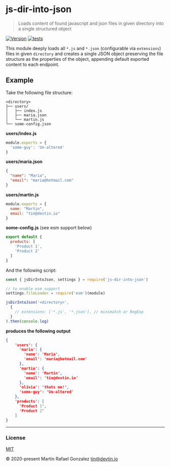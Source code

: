 # js-dir-into-json
> Loads content of found javascript and json files in given directory into a single structured object

<a href="https://www.npmjs.com/package/js-dir-into-json" target="_blank"><img src="https://img.shields.io/npm/v/js-dir-into-json.svg" alt="Version"></a>
[![tests](https://github.com/devtin/js-dir-into-json/workflows/test/badge.svg)](https://github.com/devtin/js-dir-into-json/actions)

This module deeply loads all `*.js` and `*.json` (configurable via `extensions`) files in given `directory` and creates
a single JSON object preserving the file structure as the properties of the object, appending default exported content to
each endpoint.

## Example

Take the following file structure:

```
<directory>
├── users/
│   ├── index.js
│   ├── maria.json
│   └── martin.js
└── some-config.json
```

**users/index.js**
```js
module.exports = {
  'some-guy': 'Un-altered'
}
```

**users/maria.json**
```json
{
  "name": "Maria",
  "email": "maria@hotmail.com"
}
```

**users/martin.js**
```js
module.exports = {
  name: "Martin",
  email: "tin@devtin.io"
}
```

**some-config.js** (see esm support below)
```js
export default {
  products: [
    'Product 1',
    'Product 2'
  ]
}
```

And the following script:

```js
const { jsDirIntoJson, settings } = require('js-dir-into-json')

// to enable esm support
settings.fileLoader = require('esm')(module)

jsDirIntoJson('<directory>',
  {
    // extensions: ['*.js', '*.json'], // minimatch or RegExp
  }
).then(console.log)
```

**produces the following output**

```json
{
    'users': {
      'maria': {
        'name': 'Maria',
        'email': 'maria@hotmail.com'
      },
      'martin': {
        'name': 'Martin',
        'email': 'tin@devtin.io'
      },
      'olivia': 'thats me!',
      'some-guy': 'Un-altered'
    },
    'products': [
      'Product 1',
      'Product 2'
    ]
}
```

* * *

### License

[MIT](https://opensource.org/licenses/MIT)

&copy; 2020-present Martin Rafael Gonzalez
<tin@devtin.io>
